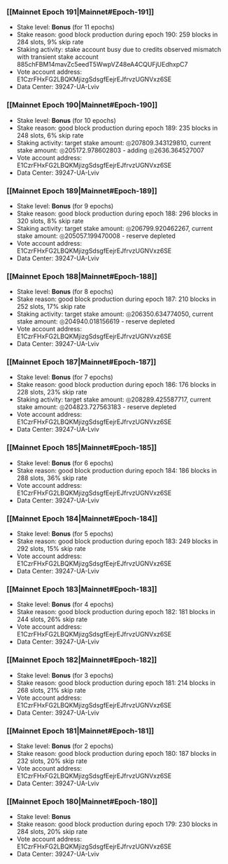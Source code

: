 ### [[Mainnet Epoch 191|Mainnet#Epoch-191]]
* Stake level: **Bonus** (for 11 epochs)
* Stake reason: good block production during epoch 190: 259 blocks in 284 slots, 9% skip rate
* Staking activity: stake account busy due to credits observed mismatch with transient stake account 885chFBM14mavZc5eedT5WwpVZ48eA4CQUFjUEdhxpC7
* Vote account address: E1CzrFHxFG2LBQKMjizgSdsgfEejrEJfrvzUGNVxz6SE
* Data Center: 39247-UA-Lviv
### [[Mainnet Epoch 190|Mainnet#Epoch-190]]
* Stake level: **Bonus** (for 10 epochs)
* Stake reason: good block production during epoch 189: 235 blocks in 248 slots, 6% skip rate
* Staking activity: target stake amount: ◎207809.343129810, current stake amount: ◎205172.978602803 - adding ◎2636.364527007
* Vote account address: E1CzrFHxFG2LBQKMjizgSdsgfEejrEJfrvzUGNVxz6SE
* Data Center: 39247-UA-Lviv
### [[Mainnet Epoch 189|Mainnet#Epoch-189]]
* Stake level: **Bonus** (for 9 epochs)
* Stake reason: good block production during epoch 188: 296 blocks in 320 slots, 8% skip rate
* Staking activity: target stake amount: ◎206799.920462267, current stake amount: ◎205057.199470008 - reserve depleted
* Vote account address: E1CzrFHxFG2LBQKMjizgSdsgfEejrEJfrvzUGNVxz6SE
* Data Center: 39247-UA-Lviv
### [[Mainnet Epoch 188|Mainnet#Epoch-188]]
* Stake level: **Bonus** (for 8 epochs)
* Stake reason: good block production during epoch 187: 210 blocks in 252 slots, 17% skip rate
* Staking activity: target stake amount: ◎206350.634774050, current stake amount: ◎204940.018156619 - reserve depleted
* Vote account address: E1CzrFHxFG2LBQKMjizgSdsgfEejrEJfrvzUGNVxz6SE
* Data Center: 39247-UA-Lviv
### [[Mainnet Epoch 187|Mainnet#Epoch-187]]
* Stake level: **Bonus** (for 7 epochs)
* Stake reason: good block production during epoch 186: 176 blocks in 228 slots, 23% skip rate
* Staking activity: target stake amount: ◎208289.425587717, current stake amount: ◎204823.727563183 - reserve depleted
* Vote account address: E1CzrFHxFG2LBQKMjizgSdsgfEejrEJfrvzUGNVxz6SE
* Data Center: 39247-UA-Lviv
### [[Mainnet Epoch 185|Mainnet#Epoch-185]]
* Stake level: **Bonus** (for 6 epochs)
* Stake reason: good block production during epoch 184: 186 blocks in 288 slots, 36% skip rate
* Vote account address: E1CzrFHxFG2LBQKMjizgSdsgfEejrEJfrvzUGNVxz6SE
* Data Center: 39247-UA-Lviv
### [[Mainnet Epoch 184|Mainnet#Epoch-184]]
* Stake level: **Bonus** (for 5 epochs)
* Stake reason: good block production during epoch 183: 249 blocks in 292 slots, 15% skip rate
* Vote account address: E1CzrFHxFG2LBQKMjizgSdsgfEejrEJfrvzUGNVxz6SE
* Data Center: 39247-UA-Lviv
### [[Mainnet Epoch 183|Mainnet#Epoch-183]]
* Stake level: **Bonus** (for 4 epochs)
* Stake reason: good block production during epoch 182: 181 blocks in 244 slots, 26% skip rate
* Vote account address: E1CzrFHxFG2LBQKMjizgSdsgfEejrEJfrvzUGNVxz6SE
* Data Center: 39247-UA-Lviv
### [[Mainnet Epoch 182|Mainnet#Epoch-182]]
* Stake level: **Bonus** (for 3 epochs)
* Stake reason: good block production during epoch 181: 214 blocks in 268 slots, 21% skip rate
* Vote account address: E1CzrFHxFG2LBQKMjizgSdsgfEejrEJfrvzUGNVxz6SE
* Data Center: 39247-UA-Lviv
### [[Mainnet Epoch 181|Mainnet#Epoch-181]]
* Stake level: **Bonus** (for 2 epochs)
* Stake reason: good block production during epoch 180: 187 blocks in 232 slots, 20% skip rate
* Vote account address: E1CzrFHxFG2LBQKMjizgSdsgfEejrEJfrvzUGNVxz6SE
* Data Center: 39247-UA-Lviv
### [[Mainnet Epoch 180|Mainnet#Epoch-180]]
* Stake level: **Bonus**
* Stake reason: good block production during epoch 179: 230 blocks in 284 slots, 20% skip rate
* Vote account address: E1CzrFHxFG2LBQKMjizgSdsgfEejrEJfrvzUGNVxz6SE
* Data Center: 39247-UA-Lviv